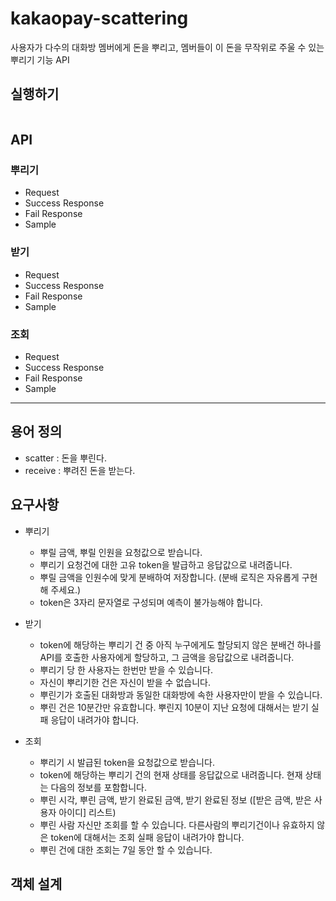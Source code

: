 # kakaopay-scattering 
사용자가 다수의 대화방 멤버에게 돈을 뿌리고, 멤버들이 이 돈을 무작위로 주울 수 있는 뿌리기 기능 API

## 실행하기
```

```

## API
### 뿌리기
- Request
- Success Response
- Fail Response
- Sample

### 받기
- Request
- Success Response
- Fail Response
- Sample

### 조회
- Request
- Success Response
- Fail Response
- Sample

---

## 용어 정의
- scatter : 돈을 뿌린다.
- receive : 뿌려진 돈을 받는다.

## 요구사항
- 뿌리기
    - 뿌릴 금액, 뿌릴 인원을 요청값으로 받습니다.
    - 뿌리기 요청건에 대한 고유 token을 발급하고 응답값으로 내려줍니다.
    - 뿌릴 금액을 인원수에 맞게 분배하여 저장합니다. (분배 로직은 자유롭게 구현해 주세요.)
    - token은 3자리 문자열로 구성되며 예측이 불가능해야 합니다.
    
- 받기
    - token에 해당하는 뿌리기 건 중 아직 누구에게도 할당되지 않은 분배건 하나를 API를 호출한 사용자에게 할당하고, 그 금액을 응답값으로 내려줍니다.
    - 뿌리기 당 한 사용자는 한번만 받을 수 있습니다.
    - 자신이 뿌리기한 건은 자신이 받을 수 없습니다.
    - 뿌린기가 호출된 대화방과 동일한 대화방에 속한 사용자만이 받을 수 있습니다.
    - 뿌린 건은 10분간만 유효합니다. 뿌린지 10분이 지난 요청에 대해서는 받기 실패 응답이 내려가야 합니다.
    
- 조회
    - 뿌리기 시 발급된 token을 요청값으로 받습니다.
    - token에 해당하는 뿌리기 건의 현재 상태를 응답값으로 내려줍니다. 현재 상태는 다음의 정보를 포함합니다.
    -  뿌린 시각, 뿌린 금액, 받기 완료된 금액, 받기 완료된 정보 (\[받은 금액, 받은 사용자 아이디\] 리스트)
    - 뿌린 사람 자신만 조회를 할 수 있습니다. 다른사람의 뿌리기건이나 유효하지 않은 token에 대해서는 조회 실패 응답이 내려가야 합니다.
    - 뿌린 건에 대한 조회는 7일 동안 할 수 있습니다.

## 객체 설계